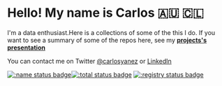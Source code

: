 # Hello! My name is Carlos 🇦🇺 🇨🇱

I'm a data enthusiast.Here is a collections of some of the this I do.
If you want to see a summary of some of the repos here, see my **[projects's presentation](https://carlosyanez.github.io/projects)**

You can contact me on Twitter [@carlosyanez](https://twitter.com/carlosyanez) or [LinkedIn](https://www.linkedin.com/in/carlosyanez/)

[![:name status badge](https://carlosyanez.r-universe.dev/badges/:name)](https://carlosyanez.r-universe.dev)[![:total status badge](https://carlosyanez.r-universe.dev/badges/:total)](https://carlosyanez.r-universe.dev) [![:registry status badge](https://carlosyanez.r-universe.dev/badges/:registry)](https://carlosyanez.r-universe.dev) 
